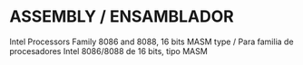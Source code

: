 # ASSEMBLY / ENSAMBLADOR
Intel Processors Family 8086 and 8088, 16 bits MASM type / Para familia de procesadores Intel 8086/8088 de 16 bits, tipo MASM

